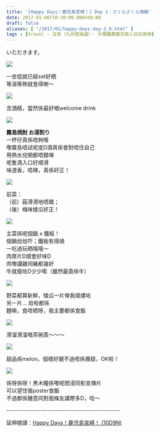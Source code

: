 ```yaml
---
title: '[Happy Days！鹿児島宮崎！] Day 1：さくらさくら焼鍋'
date: 2017-01-06T10:30:00.000+08:00
draft: false
aliases: [ "/2017/01/happy-days-day-1_6.html" ]
tags : [travel - 日本（九州西海道）・ 大隅薩摩鹿児島と日向宮崎]
---
```


いただきます。  

[![](https://c1.staticflickr.com/1/499/31202481704_5e0915207c_z.jpg)](https://c1.staticflickr.com/1/499/31202481704_5e0915207c_z.jpg)

一坐低就已經set好晒  
等滾等熱就食得喇～  

[![](https://c1.staticflickr.com/1/771/31925651861_73f3e6d38c_z.jpg)](https://c1.staticflickr.com/1/771/31925651861_73f3e6d38c_z.jpg)

含酒精，當然係最好嘅welcome drink  

[![](https://c1.staticflickr.com/1/644/31925646951_0b3dd13505_z.jpg)](https://c1.staticflickr.com/1/644/31925646951_0b3dd13505_z.jpg)

**霧島焼酎 お湯割り**  
一杯仔真係唔夠喉  
嚟霧島唔試呢度D酒真係會對唔住自己  
用熱水兌開都唔錯㗎  
呢隻酒入口好順滑  
味道香，唔辣，真係好正！  

[![](https://c1.staticflickr.com/1/327/31925650641_6bd346a840_z.jpg)](https://c1.staticflickr.com/1/327/31925650641_6bd346a840_z.jpg)

前菜：  
（前）菇滑滑地唔錯；  
（後）梅味矮瓜好正！  

[![](https://c1.staticflickr.com/1/688/31925644911_6cdd0de031_z.jpg)](https://c1.staticflickr.com/1/688/31925644911_6cdd0de031_z.jpg)

主菜係呢個鍋 x 鐵板！  
個鍋烚烚吓；鐵板有得燒  
一吃過玩晒嘻嘻～  
肉厚片D燒會好味D  
肉嚟講雞同豬都幾好  
牛就瘦咗D少少嚡（雖然最貴係牛）  

[![](https://c1.staticflickr.com/1/674/32004317526_f6bc1bbfb9_z.jpg)](https://c1.staticflickr.com/1/674/32004317526_f6bc1bbfb9_z.jpg)

野菜都算新鮮，矮瓜一片俾我燒燶咗  
另一片... 烚啦都係  
麵嘛，食唔晒呀，我主要都係食飯  

[![](https://c1.staticflickr.com/1/390/32004320806_9ececfa4b0_z.jpg)](https://c1.staticflickr.com/1/390/32004320806_9ececfa4b0_z.jpg)

滑溜滑溜嘅茶碗蒸～～～  

[![](https://c1.staticflickr.com/1/385/31925653071_5c3ea87a0d_z.jpg)](https://c1.staticflickr.com/1/385/31925653071_5c3ea87a0d_z.jpg)

甜品係melon，個樣好靚不過唔係爆甜，OK啦！  

[![](https://c1.staticflickr.com/1/545/31202483144_f37af04b49_z.jpg)](https://c1.staticflickr.com/1/545/31202483144_f37af04b49_z.jpg)

係呀係呀！黒木瞳係嚟呢間浸同影宣傳片  
可以望住張poster食飯  
不過都係鍾意同對面條友講嘢多D，哈～  
  
\-----------------------------------------------  
  
延伸閱讀：[Happy Days！鹿児島宮崎！ (10D9N)](http://www.hidie.net/2017/06/happy-days10d9n.html)